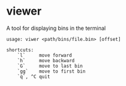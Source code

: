 # viewer
A tool for displaying bins in the terminal
```
usage: viwer <path/bins/file.bin> [offset]

```
```
shortcuts:
    `l`     move forward
    `h`     move backward
    `G`     move to last bin
    `gg`    move to first bin
    `q`, ^C quit
```
